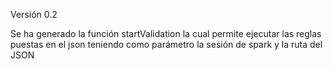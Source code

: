 Versión 0.2

Se ha generado la función startValidation la cual permite ejecutar las reglas puestas en el json teniendo como parámetro la sesión de spark y la ruta del JSON